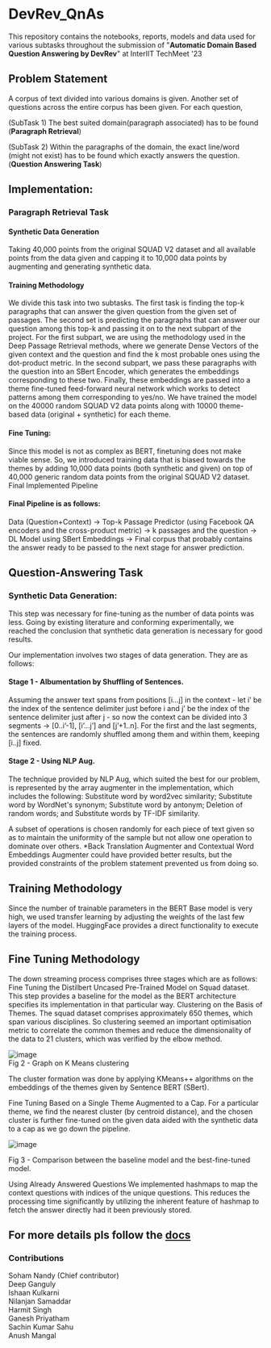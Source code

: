 # DevRev_QnAs
This repository contains the notebooks, reports, models and data used for various subtasks throughout the submission of "**Automatic Domain Based Question Answering by DevRev**" at InterIIT TechMeet '23

## Problem Statement 
A corpus of text divided into various domains is given. Another set of questions across the entire corpus has been given. For each question,  

(SubTask 1) The best suited domain(paragraph associated) has to be found (**Paragraph Retrieval**)  

(SubTask 2) Within the paragraphs of the domain, the exact line/word (might not exist) has to be found which exactly answers the question. (**Question Answering Task**)


## Implementation:

### Paragraph Retrieval Task

#### Synthetic Data Generation
Taking 40,000 points from the original SQUAD V2 dataset and all available points from the data given and capping it to 10,000 data points by augmenting and generating synthetic data.	

#### Training Methodology
We divide this task into two subtasks. The first task is finding the top-k paragraphs that can answer the given question from the given set of passages. The second set is predicting the paragraphs that can answer our question among this top-k and passing it on to the next subpart of the project.
For the first subpart, we are using the methodology used in the Deep Passage Retrieval methods, where we generate Dense Vectors of the given context and the question and find the k most probable ones using the dot-product metric.
In the second subpart, we pass these paragraphs with the question into an SBert Encoder, which generates the embeddings corresponding to these two. Finally, these embeddings are passed into a theme fine-tuned feed-forward neural network which works to detect patterns among them corresponding to yes/no.
We have trained the model on the 40000 random SQUAD V2 data points along with 10000 theme-based data (original + synthetic) for each theme.

#### Fine Tuning:
Since this model is not as complex as BERT, finetuning does not make viable sense. So, we introduced training data that is biased towards the themes by adding 10,000 data points (both synthetic and given) on top of 40,000 generic random data points from the original SQUAD V2 dataset.
Final Implemented Pipeline

#### Final Pipeline is as follows: 
Data (Question+Context) → Top-k Passage Predictor (using Facebook QA encoders and the cross-product metric) → k passages and the question → DL Model using SBert Embeddings → Final corpus that probably contains the answer ready to be passed to the next stage for answer prediction.


## Question-Answering Task

### Synthetic Data Generation:
This step was necessary for fine-tuning as the number of data points was less. Going by existing literature and conforming experimentally, we reached the conclusion that synthetic data generation is necessary for good results.

Our implementation involves two stages of data generation. They are as follows:

#### Stage 1 - Albumentation by Shuffling of Sentences. 
Assuming the answer text spans from positions [i…j] in the context - let i’ be the index of the sentence delimiter just before i and j’ be the index of the sentence delimiter just after j - so now the context can be divided into 3 segments → [0..i’-1], [i’...j’] and [j’+1..n].
For the first and the last segments, the sentences are randomly shuffled among them and within them, keeping [i..j] fixed.


#### Stage 2 - Using NLP Aug. 
The technique provided by NLP Aug, which suited the  best for  our problem, is represented by the array augmenter in the implementation, which includes the following:
Substitute word by word2vec similarity;
Substitute word by WordNet's synonym;
Substitute word by antonym;
Deletion of random words; and
Substitute words by TF-IDF similarity.

A subset of operations is chosen randomly for each piece of text given so as to maintain the uniformity of the sample but not allow one operation to dominate over others. *Back Translation Augmenter and Contextual Word Embeddings Augmenter could have provided better results, but the provided constraints of the problem statement prevented us from doing so.
	
##	Training Methodology

Since the number of trainable parameters in the BERT Base model is very high, we used transfer learning by adjusting the weights of the last few layers of the model. HuggingFace provides a direct functionality to execute the training process.
	
## Fine Tuning Methodology

The down streaming process comprises three stages which are as follows:
Fine Tuning the Distilbert Uncased Pre-Trained Model on Squad dataset.  This step provides a baseline for the model as the BERT architecture specifies its implementation in that particular way.
Clustering on the Basis of Themes. The squad dataset comprises approximately 650 themes, which span various disciplines. So clustering seemed an important optimisation metric to correlate the common themes and reduce the dimensionality of the data to 21 clusters, which was verified by the elbow method. 


![image](https://github.com/nandysoham/DevRev_QnAs/assets/67374926/bcc9f88e-e23d-466a-bd31-ae54d7ad5a84)  
Fig 2 - Graph on K Means clustering 


The cluster formation was done by applying KMeans++ algorithms on the embeddings of the themes given by Sentence BERT (SBert).
 
Fine Tuning Based on a Single Theme Augmented to a Cap. For a particular theme, we find the nearest cluster (by centroid distance), and the chosen cluster is further fine-tuned on the given data aided with the synthetic data to a cap as we go down the pipeline.


![image](https://github.com/nandysoham/DevRev_QnAs/assets/67374926/e0f4e896-f443-4c38-9620-39bd16ab2632)

Fig 3 - Comparison between the baseline model and the best-fine-tuned model.

Using Already Answered Questions
We implemented hashmaps to map the context questions with indices of the unique questions. This reduces the processing time significantly by utilizing the inherent feature of hashmap to fetch the answer directly had it been previously stored.



## For more details pls follow the [docs]()

### Contributions
Soham Nandy (Chief contributor)  
Deep Ganguly  
Ishaan Kulkarni  
Nilanjan Samaddar  
Harmit Singh  
Ganesh Priyatham  
Sachin Kumar Sahu  
Anush Mangal  
